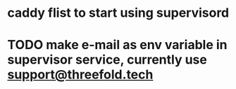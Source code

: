 # caddy flist to start using supervisord
# TODO make e-mail as env variable in supervisor service, currently use support@threefold.tech
